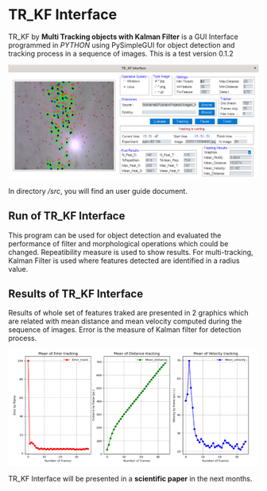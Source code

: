 # TR_KF Interface
TR_KF by **Multi Tracking objects with Kalman Filter** is a GUI Interface programmed in *PYTHON* using PySimpleGUI for object detection and tracking process in a sequence of images.
This is a test version 0.1.2

![image info](./src/ima1.png)

In directory */src*, you will find an user guide document.

## Run of TR_KF Interface
This program can be used for object detection and evaluated the performance of filter and morphological operations which could be changed. Repeatibility measure is used to show results.
For multi-tracking, Kalman Filter is used where features detected are identified in a radius value. 

## Results of TR_KF Interface
Results of whole set of features traked are presented in 2 graphics which are related with mean distance and mean velocity computed during the sequence of images.
Error is the measure of Kalman filter for detection process.

![image info](./src/ima2.png)

TR_KF Interface will be presented in a **scientific paper** in the next months.
